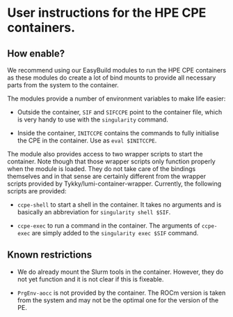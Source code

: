 # User instructions for the HPE CPE containers.

## How enable?

We recommend using our EasyBuild modules to run the HPE CPE containers
as these modules do create a lot of bind mounts to provide all necessary
parts from the system to the container.

The modules provide a number of environment variables to make life easier:

-   Outside the container, `SIF` and `SIFCCPE` point to the container file,
    which is very handy to use with the `singularity` command.
    
-   Inside the container, `INITCCPE` contains the commands to fully initialise
    the CPE in the container. Use as `eval $INITCCPE`.

The module also provides access to two wrapper scripts to start the container.
Note though that those wrapper scripts only function properly when the module
is loaded. They do not take care of the bindings themselves and in that sense
are certainly different from the wrapper scripts provided by Tykky/lumi-container-wrapper.
Currently, the following scripts are provided:

-   `ccpe-shell` to start a shell in the container. It takes no arguments and is
    basically an abbreviation for `singularity shell $SIF`.
    
-   `ccpe-exec` to run a command in the container. The arguments of `ccpe-exec` 
    are simply added to the `singularity exec $SIF` command.


## Known restrictions    

-   We do already mount the Slurm tools in the container. However, they do not yet
    function and it is not clear if this is fixeable.
    
-   `PrgEnv-aocc` is not provided by the container. The ROCm version is taken from the
    system and may not be the optimal one for the version of the PE.

